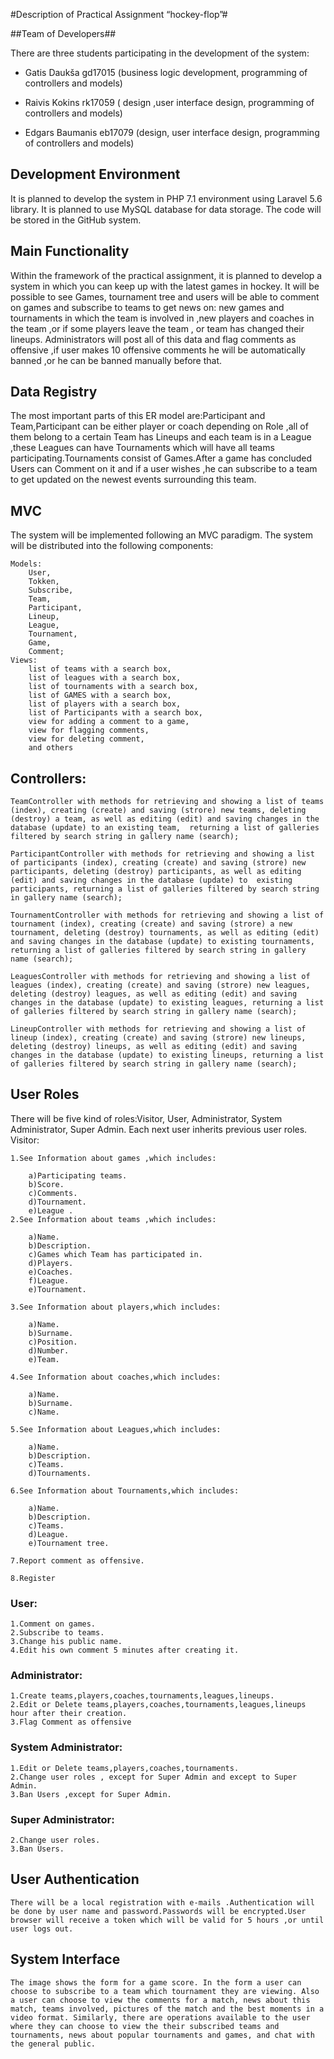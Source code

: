 #Description of Practical Assignment “hockey-flop”#

##Team of Developers##

There are three students participating in the development of the system: 

- Gatis Daukša gd17015 (business logic development, programming of controllers and models)

- Raivis Kokins  rk17059 ( design ,user interface design, programming of controllers and models)

- Edgars Baumanis  eb17079 (design, user interface design, programming of controllers and models)


## Development Environment ##
It is planned to develop the system in PHP 7.1 environment using Laravel 5.6 library. It is planned to use MySQL database for data storage. The code will be stored in the GitHub system.

## Main Functionality ##
Within the framework of the practical assignment, it is planned to develop a system in which you can keep up with the latest games in hockey. It will be possible to see Games, tournament tree and users will be able to comment on games and subscribe to teams to get news on: new games and tournaments in which the team is involved in ,new players and coaches in the team ,or if some players leave the team , or team has changed their lineups.
Administrators will post all of this data and flag comments as offensive ,if user makes 10 offensive comments he will be automatically banned ,or he can be banned manually before that.


## Data Registry ##
The most important parts of this ER model are:Participant and Team,Participant can be either player or coach depending on Role ,all of them belong to a certain Team has Lineups and each team is in a League  ,these Leagues can have Tournaments which will have all teams participating.Tournaments consist of Games.After a game has concluded Users can Comment on it and if a user wishes ,he can subscribe to a team to get updated on the newest events surrounding this team.


## MVC ##
The system will be implemented following an MVC paradigm. The system will be distributed into the following components: 

    Models: 
        User,
        Tokken,
        Subscribe,
        Team,
        Participant,
        Lineup,
        League,
        Tournament,
        Game,
        Comment;
    Views:
        list of teams with a search box,
        list of leagues with a search box,
        list of tournaments with a search box,
        list of GAMES with a search box,
        list of players with a search box,
        list of Participants with a search box,
        view for adding a comment to a game,
        view for flagging comments,
        view for deleting comment,
        and others



## Controllers: ##

    TeamController with methods for retrieving and showing a list of teams (index), creating (create) and saving (strore) new teams, deleting (destroy) a team, as well as editing (edit) and saving changes in the database (update) to an existing team,  returning a list of galleries filtered by search string in gallery name (search);

    ParticipantController with methods for retrieving and showing a list of participants (index), creating (create) and saving (strore) new participants, deleting (destroy) participants, as well as editing (edit) and saving changes in the database (update) to  existing participants, returning a list of galleries filtered by search string in gallery name (search);

    TournamentController with methods for retrieving and showing a list of tournament (index), creating (create) and saving (strore) a new tournament, deleting (destroy) tournaments, as well as editing (edit) and saving changes in the database (update) to existing tournaments, returning a list of galleries filtered by search string in gallery name (search);

    LeaguesController with methods for retrieving and showing a list of leagues (index), creating (create) and saving (strore) new leagues, deleting (destroy) leagues, as well as editing (edit) and saving changes in the database (update) to existing leagues, returning a list of galleries filtered by search string in gallery name (search);

    LineupController with methods for retrieving and showing a list of lineup (index), creating (create) and saving (strore) new lineups, deleting (destroy) lineups, as well as editing (edit) and saving changes in the database (update) to existing lineups, returning a list of galleries filtered by search string in gallery name (search);

## User Roles ##

There will be five kind of roles:Visitor, User, Administrator, System Administrator, Super Admin.
Each next user inherits previous user roles.
Visitor:

    1.See Information about games ,which includes:

        a)Participating teams.
        b)Score.
        c)Comments.
        d)Tournament.
        e)League .
    2.See Information about teams ,which includes:

        a)Name.
        b)Description.
        c)Games which Team has participated in.
        d)Players.
        e)Coaches.
        f)League.
        e)Tournament.
    
    3.See Information about players,which includes:

        a)Name.
        b)Surname.
        c)Position.
        d)Number.
        e)Team.
    
    4.See Information about coaches,which includes:

        a)Name.
        b)Surname.
        c)Name.
    
    5.See Information about Leagues,which includes:

        a)Name.
        b)Description.
        c)Teams.
        d)Tournaments.
    
    6.See Information about Tournaments,which includes:

        a)Name.
        b)Description.
        c)Teams.
        d)League.
        e)Tournament tree.
    
    7.Report comment as offensive.
    
    8.Register

### User: ###

    1.Comment on games.
    2.Subscribe to teams.
    3.Change his public name.
    4.Edit his own comment 5 minutes after creating it.

### Administrator: ###

    1.Create teams,players,coaches,tournaments,leagues,lineups.
    2.Edit or Delete teams,players,coaches,tournaments,leagues,lineups hour after their creation. 
    3.Flag Comment as offensive

### System Administrator: ###

    1.Edit or Delete teams,players,coaches,tournaments. 
    2.Change user roles , except for Super Admin and except to Super Admin.
    3.Ban Users ,except for Super Admin.

### Super Administrator: ###
    2.Change user roles.
    3.Ban Users.


## User Authentication  ##
    There will be a local registration with e-mails .Authentication will be done by user name and password.Passwords will be encrypted.User browser will receive a token which will be valid for 5 hours ,or until user logs out.




## System Interface ##
    The image shows the form for a game score. In the form a user can choose to subscribe to a team which tournament they are viewing. Also a user can choose to view the comments for a match, news about this match, teams involved, pictures of the match and the best moments in a video format. Similarly, there are operations available to the user where they can choose to view the their subscribed teams and tournaments, news about popular tournaments and games, and chat with the general public.




